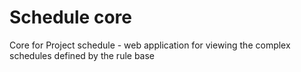 # Schedule core

Core for Project schedule - web application for viewing the complex schedules defined by the rule base